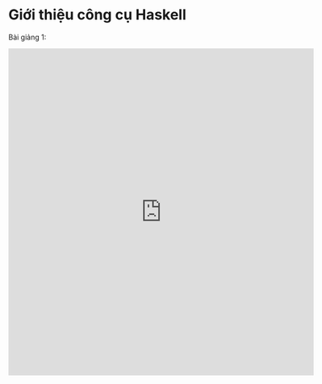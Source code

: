 

Giới thiệu công cụ Haskell
=========================

Bài giảng 1:

<iframe width="120%" height="650" src="https://www.youtube.com/embed/8-ileNif-Xs" frameborder="0" allow="accelerometer; autoplay; clipboard-write; encrypted-media; gyroscope; picture-in-picture fullscreen"></iframe>
